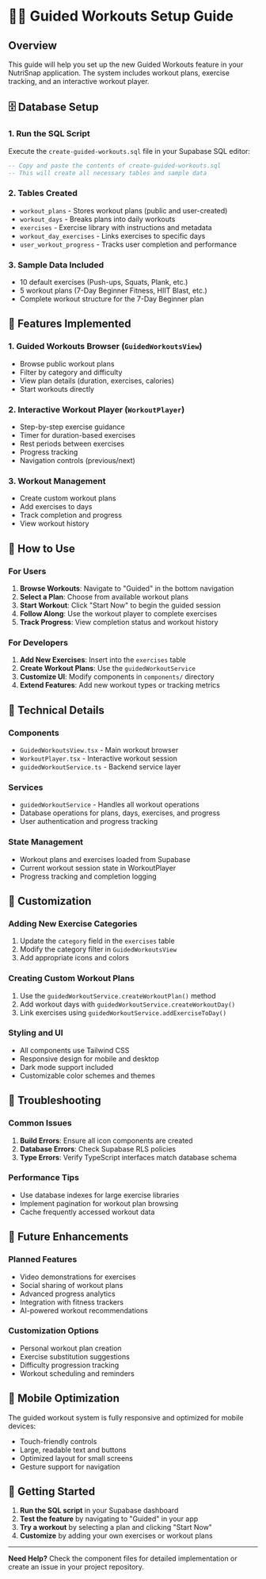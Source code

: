 # 🏃‍♂️ Guided Workouts Setup Guide

## Overview
This guide will help you set up the new Guided Workouts feature in your NutriSnap application. The system includes workout plans, exercise tracking, and an interactive workout player.

## 🗄️ Database Setup

### 1. Run the SQL Script
Execute the `create-guided-workouts.sql` file in your Supabase SQL editor:

```sql
-- Copy and paste the contents of create-guided-workouts.sql
-- This will create all necessary tables and sample data
```

### 2. Tables Created
- `workout_plans` - Stores workout plans (public and user-created)
- `workout_days` - Breaks plans into daily workouts
- `exercises` - Exercise library with instructions and metadata
- `workout_day_exercises` - Links exercises to specific days
- `user_workout_progress` - Tracks user completion and performance

### 3. Sample Data Included
- 10 default exercises (Push-ups, Squats, Plank, etc.)
- 5 workout plans (7-Day Beginner Fitness, HIIT Blast, etc.)
- Complete workout structure for the 7-Day Beginner plan

## 🚀 Features Implemented

### 1. Guided Workouts Browser (`GuidedWorkoutsView`)
- Browse public workout plans
- Filter by category and difficulty
- View plan details (duration, exercises, calories)
- Start workouts directly

### 2. Interactive Workout Player (`WorkoutPlayer`)
- Step-by-step exercise guidance
- Timer for duration-based exercises
- Rest periods between exercises
- Progress tracking
- Navigation controls (previous/next)

### 3. Workout Management
- Create custom workout plans
- Add exercises to days
- Track completion and progress
- View workout history

## 🎯 How to Use

### For Users
1. **Browse Workouts**: Navigate to "Guided" in the bottom navigation
2. **Select a Plan**: Choose from available workout plans
3. **Start Workout**: Click "Start Now" to begin the guided session
4. **Follow Along**: Use the workout player to complete exercises
5. **Track Progress**: View completion status and workout history

### For Developers
1. **Add New Exercises**: Insert into the `exercises` table
2. **Create Workout Plans**: Use the `guidedWorkoutService`
3. **Customize UI**: Modify components in `components/` directory
4. **Extend Features**: Add new workout types or tracking metrics

## 🔧 Technical Details

### Components
- `GuidedWorkoutsView.tsx` - Main workout browser
- `WorkoutPlayer.tsx` - Interactive workout session
- `guidedWorkoutService.ts` - Backend service layer

### Services
- `guidedWorkoutService` - Handles all workout operations
- Database operations for plans, days, exercises, and progress
- User authentication and progress tracking

### State Management
- Workout plans and exercises loaded from Supabase
- Current workout session state in WorkoutPlayer
- Progress tracking and completion logging

## 🎨 Customization

### Adding New Exercise Categories
1. Update the `category` field in the `exercises` table
2. Modify the category filter in `GuidedWorkoutsView`
3. Add appropriate icons and colors

### Creating Custom Workout Plans
1. Use the `guidedWorkoutService.createWorkoutPlan()` method
2. Add workout days with `guidedWorkoutService.createWorkoutDay()`
3. Link exercises using `guidedWorkoutService.addExerciseToDay()`

### Styling and UI
- All components use Tailwind CSS
- Responsive design for mobile and desktop
- Dark mode support included
- Customizable color schemes and themes

## 🚨 Troubleshooting

### Common Issues
1. **Build Errors**: Ensure all icon components are created
2. **Database Errors**: Check Supabase RLS policies
3. **Type Errors**: Verify TypeScript interfaces match database schema

### Performance Tips
- Use database indexes for large exercise libraries
- Implement pagination for workout plan browsing
- Cache frequently accessed workout data

## 🔮 Future Enhancements

### Planned Features
- Video demonstrations for exercises
- Social sharing of workout plans
- Advanced progress analytics
- Integration with fitness trackers
- AI-powered workout recommendations

### Customization Options
- Personal workout plan creation
- Exercise substitution suggestions
- Difficulty progression tracking
- Workout scheduling and reminders

## 📱 Mobile Optimization

The guided workout system is fully responsive and optimized for mobile devices:
- Touch-friendly controls
- Large, readable text and buttons
- Optimized layout for small screens
- Gesture support for navigation

## 🎉 Getting Started

1. **Run the SQL script** in your Supabase dashboard
2. **Test the feature** by navigating to "Guided" in your app
3. **Try a workout** by selecting a plan and clicking "Start Now"
4. **Customize** by adding your own exercises or workout plans

---

**Need Help?** Check the component files for detailed implementation or create an issue in your project repository.
